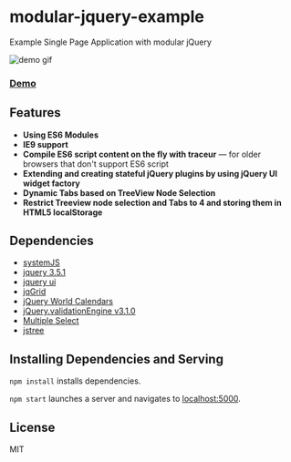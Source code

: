 # modular-jquery-example
Example Single Page Application with modular jQuery

![demo gif](https://mb-ui.github.io/modular-jquery-example/public/img/modular-jquery-example.gif)
### [Demo](https://mb-ui.github.io/modular-jquery-example/public/index.html)


## Features

* **Using ES6 Modules**
* **IE9 support**
* **Compile ES6 script content on the fly with traceur** — for older browsers that don't support ES6 script
* **Extending and creating stateful jQuery plugins by using jQuery UI widget factory**
* **Dynamic Tabs based on TreeView Node Selection**
* **Restrict Treeview node selection and Tabs to 4 and storing them in HTML5 localStorage**


## Dependencies

* [systemJS](https://github.com/systemjs/systemjs)
* [jquery 3.5.1](https://jquery.com/)
* [jquery ui](https://jqueryui.com/)
* [jqGrid](https://github.com/tonytomov/jqGrid)
* [jQuery World Calendars](https://github.com/kbwood/calendars)
* [jQuery.validationEngine v3.1.0](https://github.com/posabsolute/jQuery-Validation-Engine)
* [Multiple Select](http://multiple-select.wenzhixin.net.cn/)
* [jstree](https://www.jstree.com/)


## Installing Dependencies and Serving

`npm install` installs dependencies.

`npm start` launches a server and navigates to [localhost:5000](http://localhost:5000).


## License

MIT
